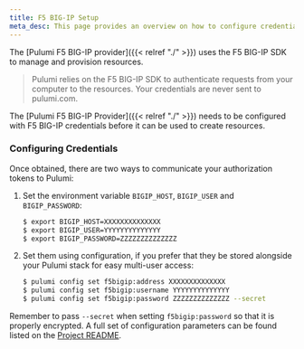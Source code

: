 ```yaml
---
title: F5 BIG-IP Setup
meta_desc: This page provides an overview on how to configure credentials for the Pulumi F5 BIG-IP Provider.
---
```


The [Pulumi F5 BIG-IP provider]({{< relref "./" >}}) uses the F5 BIG-IP SDK to manage and provision resources.

> Pulumi relies on the F5 BIG-IP SDK to authenticate requests from your computer to the resources. Your credentials are never sent
> to pulumi.com.

The [Pulumi F5 BIG-IP Provider]({{< relref "./" >}}) needs to be configured with F5 BIG-IP credentials
before it can be used to create resources.

### Configuring Credentials

Once obtained, there are two ways to communicate your authorization tokens to Pulumi:

1. Set the environment variable `BIGIP_HOST`, `BIGIP_USER` and `BIGIP_PASSWORD`:

    ```bash
    $ export BIGIP_HOST=XXXXXXXXXXXXXX
    $ export BIGIP_USER=YYYYYYYYYYYYYY
    $ export BIGIP_PASSWORD=ZZZZZZZZZZZZZZ
    ```

2. Set them using configuration, if you prefer that they be stored alongside your Pulumi stack for easy multi-user access:

    ```bash
    $ pulumi config set f5bigip:address XXXXXXXXXXXXXX
    $ pulumi config set f5bigip:username YYYYYYYYYYYYYY
    $ pulumi config set f5bigip:password ZZZZZZZZZZZZZZ --secret
    ```

Remember to pass `--secret` when setting `f5bigip:password` so that it is properly encrypted. A full set of configuration parameters
can be found listed on the [Project README](https://github.com/pulumi/pulumi-f5bigip/blob/master/README.md).
